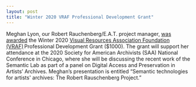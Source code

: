 ```yaml
---
layout: post
title: "Winter 2020 VRAF Professional Development Grant"
---
```

Meghan Lyon, our Robert Rauchenberg/E.A.T. project manager,  [was awarded](https://vrafoundation.org/grants/professional-development-grant/) the Winter 2020 [Visual Resources Association Foundation (VRAF)](https://vrafoundation.org/) Professional Development Grant ($1000). The grant will support her attendance at the 2020 Society for American Archivists (SAA) National Conference in Chicago, where she will be discussing the recent work of the Semantic Lab as part of a panel on Digital Access and Preservation in Artists’ Archives. Meghan’s presentation is entitled  “Semantic technologies for artists' archives: The Robert Rauschenberg Project.”
